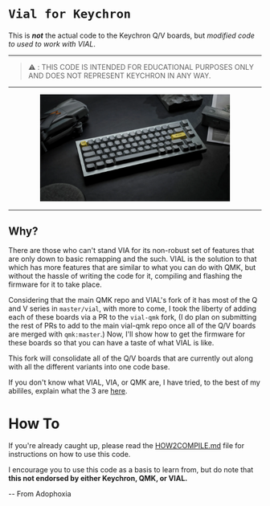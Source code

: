 # `Vial for Keychron`
 
This is ***not*** the actual code to the Keychron Q/V boards, but *modified code to used to work with VIAL*.
 
---
 
> :warning: : THIS CODE IS INTENDED FOR EDUCATIONAL PURPOSES ONLY AND DOES NOT REPRESENT KEYCHRON IN ANY WAY.
 
---
 
<p align="center"><img src="media/img.png" width="75%"></p>
 
***
 
## Why?
There are those who can't stand VIA for its non-robust set of features that are only down to basic remapping and the such. VIAL is the solution to that which has more features that are similar to what you can do with QMK, but without the hassle of writing the code for it, compiling and flashing the firmware for it to take place. 

Considering that the main QMK repo and VIAL's fork of it has most of the Q and V series in `master/vial`, with more to come, I took the liberty of adding each of these boards via a PR to the `vial-qmk` fork, (I do plan on submitting the rest of PRs to add to the main vial-qmk repo once all of the Q/V boards are merged with `qmk:master`.) Now, I'll show how to get the firmware for these boards so that you can have a taste of what VIAL is like.

This fork will consolidate all of the Q/V boards that are currently out along with all the different variants into one code base.
 
If you don't know what VIAL, VIA, or QMK are, I have tried, to the best of my abililes, explain what the 3 are [here](WHATIS.md). 

# How To
If you're already caught up, please read the [HOW2COMPILE.md](HOW2COMPILE.md) file for instructions on how to use this code.
 
I encourage you to use this code as a basis to learn from, but do note that **this not endorsed by either Keychron, QMK, or VIAL.**
 
-- From Adophoxia

